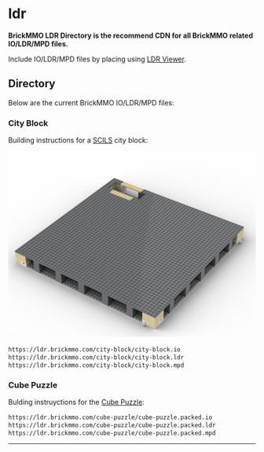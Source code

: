 # ldr

<style>@import url("//cdn.brickmmo.com/readme@1.0.0/readme.css");</style>

**BrickMMO LDR Directory is the recommend CDN for all BrickMMO related IO/LDR/MPD files.**

Include IO/LDR/MPD files by placing using [LDR Viewer](https://pages.codeadam.ca/ldr-viewer/).

## Directory

Below are the current BrickMMO IO/LDR/MPD files:

### City Block

Building instructions for a [SCILS](https://scils.brickmmo.com/) city block:

![City Block Studio Files](city-block/city-block.png)

```
https://ldr.brickmmo.com/city-block/city-block.io
https://ldr.brickmmo.com/city-block/city-block.ldr
https://ldr.brickmmo.com/city-block/city-block.mpd
```

### Cube Puzzle

Bulding instruyctions for the [Cube Puzzle](https://activities.codeadam.ca/cube):

```
https://ldr.brickmmo.com/cube-puzzle/cube-puzzle.packed.io
https://ldr.brickmmo.com/cube-puzzle/cube-puzzle.packed.ldr
https://ldr.brickmmo.com/cube-puzzle/cube-puzzle.packed.mpd
```

---

<a href="https://brickmmo.com">
<img src="https://cdn.brickmmo.com/images@1.0.0/brickmmo-logo-coloured-horizontal.png" width="100" alt="">
</a>

<script src="https://cdn.brickmmo.com/bar@1.0.0/bar.js"></script>

